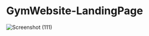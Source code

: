# GymWebsite-LandingPage
![Screenshot (111)](https://user-images.githubusercontent.com/87525399/184591345-650f0a23-e9b9-4d75-83ed-4b82c4d9d0df.png)
